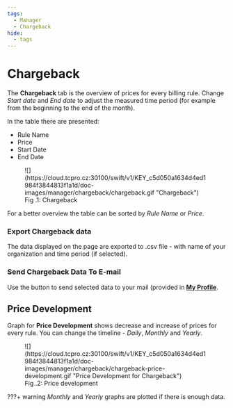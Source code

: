```yaml
---
tags:
  - Manager
  - Chargeback
hide:
  - tags
---
```


# **Chargeback**

The **Chargeback** tab is the overview of prices for every billing rule. Change *Start date* and *End date* to adjust the measured time period (for example from the beginning to the end of the month).

In the table there are presented:

* Rule Name
* Price
* Start Date
* End Date

<figure markdown>
  ![](https://cloud.tcpro.cz:30100/swift/v1/KEY_c5d050a1634d4ed1984f3844813f1a1d/doc-images/manager/chargeback/chargeback.gif "Chargeback")
  <figcaption>Fig .1: Chargeback</figcaption>
</figure>

For a better overview the table can be sorted by *Rule Name* or *Price*.

### **Export Chargeback data**

The data displayed on the page are exported to .csv file - with name of your organization and time period (if selected).

### **Send Chargeback Data To E-mail**

Use the button to send selected data to your mail (provided in [**My Profile**](../my-profile).

## **Price Development**

Graph for **Price Development** shows decrease and increase of prices for every rule. You can change the timeline - *Daily*, *Monthly* and *Yearly*.

<figure markdown>
  ![](https://cloud.tcpro.cz:30100/swift/v1/KEY_c5d050a1634d4ed1984f3844813f1a1d/doc-images/manager/chargeback/chargeback-price-development.gif "Price Development for Chargeback")
  <figcaption>Fig .2: Price development</figcaption>
</figure>

???+ warning
    *Monthly* and *Yearly* graphs are plotted if there is enough data.
